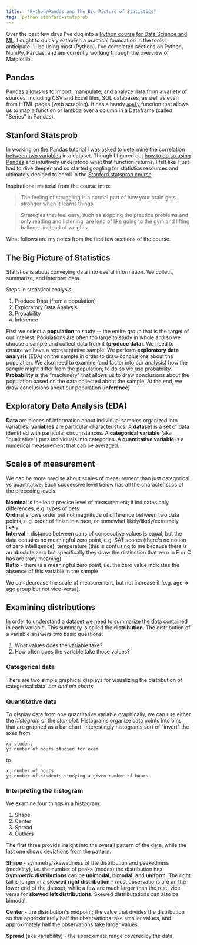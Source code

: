 ```yaml
---
title:  "Python/Pandas and The Big Picture of Statistics"
tags: python stanford-statsprob
---
```


Over the past few days I've dug into a [Python course for Data Science and ML](https://www.udemy.com/python-for-data-science-and-machine-learning-bootcamp). I ought to quickly establish a practical foundation in the tools I anticipate I'll be using most (Python). I've completed sections on Python, NumPy, Pandas, and am currently working through the overview of Matplotlib.

## Pandas
Pandas allows us to import, manipulate, and analyze data from a variety of sources, including CSV and Excel files, SQL databases, as well as even from HTML pages (web scraping). It has a handy [`apply`](https://pandas.pydata.org/pandas-docs/stable/generated/pandas.DataFrame.apply.html) function that allows us to map a function or lambda over a column in a Dataframe (called "Series" in Pandas).

## Stanford Statsprob

In working on the Pandas tutorial I was asked to determine the [correlation between two variables](https://en.wikipedia.org/wiki/Correlation_and_dependence) in a dataset. Though I figured out [how to do so using Pandas](https://pandas.pydata.org/pandas-docs/stable/generated/pandas.DataFrame.corr.html) and intuitively understood what that function returns, I felt like I just had to dive deeper and so started googling for statistics resources and ultimately decided to enroll in the [Stanford statsprob course](https://lagunita.stanford.edu/courses/course-v1:OLI+ProbStat+Open_Jan2017/about). 

Inspirational material from the course intro:

>The feeling of struggling is a normal part of how your brain gets stronger when it learns things.

>Strategies that feel easy, such as skipping the practice problems and only reading and listening, are kind of like going to the gym and lifting balloons instead of weights.

What follows are my notes from the first few sections of the course.

## The Big Picture of Statistics
Statistics is about conveying data into useful information. We collect, summarize, and interpret data.  

Steps in statistical analysis:
1. Produce Data (from a population)
2. Exploratory Data Analysis
3. Probability
4. Inference

First we select a **population** to study -- the entire group that is the target of our interest. Populations are often too large to study in whole and so we choose a sample and collect data from it (**produce data**). We need to ensure we have a representative sample. We perform **exploratory data analysis** (EDA) on the sample in order to draw conclusions about the population. We also need to examine (and factor into our analysis) how the sample might differ from the population; to do so we use probability. **Probability** is the "machinery" that allows us to draw conclusions about the population based on the data collected about the sample.
At the end, we draw conclusions about our population (**inference**).

## Exploratory Data Analysis (EDA)
**Data** are pieces of information about individual samples organized into variables; **variables** are particular characteristics. A **dataset** is a set of data identified with particular circumstances. A **categorical variable** (aka "qualitative") puts individuals into categories. A **quantitative variable** is a numerical measurement that can be averaged.

## Scales of measurement

We can be more precise about scales of measurement than just categorical vs quantitative. Each successive level below has all the characteristics of the preceding levels.  

**Nominal** is the least precise level of measurement; it indicates only differences, e.g. types of pets  
**Ordinal** shows order but not magnitude of difference between two data points, e.g. order of finish in a race, or somewhat likely/likely/extremely likely  
**Interval** - distance between pairs of consecutive values is equal, but the data contains no meaningful zero point, e.g. SAT scores (there's no notion of zero intelligence), temperature (this is confusing to me because there *is* an absolute zero but specifically they draw the distinction that zero in F or C has arbitrary meaning)  
**Ratio** - there is a meaningful zero point, i.e. the zero value indicates the absence of this variable in the sample

We can decrease the scale of measurement, but not increase it  (e.g. age => age group but not vice-versa).

## Examining distributions
In order to understand a dataset we need to summarize the data contained in each variable. This summary is called the **distribution**. The distribution of a variable answers two basic questions:
1. What values does the variable take?
2. How often does the variable take those values?

### Categorical data
There are two simple graphical displays for visualizing the distribution of categorical data: *bar and pie charts*.

### Quantitative data
To display data from one quantitative variable graphically, we can use either the *histogram* or the *stemplot*. Histograms organize data points into bins that are graphed as a bar chart. Interestingly histograms sort of "invert" the axes from
```
x: student
y: number of hours studied for exam
```
to
```
x: number of hours
y: number of students studying a given number of hours
```
### Interpreting the histogram
We examine four things in a histogram:
1. Shape
2. Center
3. Spread
4. Outliers

The first three provide insight into the overall pattern of the data, while the last one shows deviations from the pattern. 

**Shape** - symmetry/skewedness of the distribution and peakedness (modality), i.e. the number of peaks (modes) the distribution has. **Symmetric distributions** can be **unimodal**, **bimodal**, and **uniform**. The right tail is longer in a **skewed right distribution** - most observations are on the lower end of the dataset, while a few are much larger than the rest; vice-versa for **skewed left distributions**. Skewed distributations can also be bimodal.

**Center** - the distribution's midpoint; the value that divides the distribution so that approximately half the observations take smaller values, and approximately half the observations take larger values.

**Spread** (aka variability) - the approximate range covered by the data.

